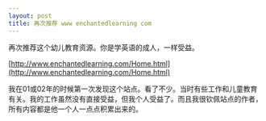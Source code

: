 ```yaml
---
layout: post
title: 再次推荐 www enchantedlearning com
---
```


再次推荐这个幼儿教育资源。你是学英语的成人，一样受益。

[http://www.enchantedlearning.com/Home.html](http://www.enchantedlearning.com/Home.html)

我在01或02年的时候第一次发现这个站点。看了不少。当时有些工作和儿童教育有关。我的工作虽然没有直接受益，但我个人受益了。而且我很钦佩站点的作者，所有内容都是他一个人一点点积累出来的。
